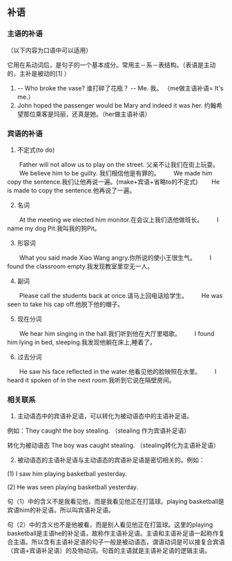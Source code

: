 ## 补语
### 主语的补语
（以下内容为口语中可以适用）

它用在系动词后，是句子的一个基本成分。常用主－系－表结构。（表语是主动的，主补是被动的[1]  ）

1. -- Who broke the vase? 谁打碎了花瓶？
-- Me. 我。 （me做主语补语= It's me.）
2. John hoped the passenger would be Mary and indeed it was her. 约翰希望那位乘客是玛丽，还真是她。（her做主语补语）

### 宾语的补语
1. 不定式(to do)

　　Father will not allow us to play on the street. 父亲不让我们在街上玩耍。
　　We believe him to be guilty. 我们相信他是有罪的。
　　We made him copy the sentence.我们让他再说一遍。(make+宾语+省略to的不定式)
　　He is made to copy the sentence.他再说了一遍。

2. 名词

　　At the meeting we elected him monitor.在会议上我们选他做班长。
　　I name my dog Pit.我叫我的狗Pit。

3. 形容词

　　What you said made Xiao Wang angry.你所说的使小王很生气。
　　I found the classroom empty.我发现教室里空无一人。

4. 副词

　　Please call the students back at once.请马上回电话给学生。
　　He was seen to take his cap off.他脱下他的帽子。

5. 现在分词

　　We hear him singing in the hall.我们听到他在大厅里唱歌。
　　I found him lying in bed, sleeping.我发现他躺在床上,睡着了。

6. 过去分词

　　He saw his face reflected in the water.他看见他的脸映照在水里。
　　I heard it spoken of in the next room.我听到它说在隔壁房间。

### 相关联系
1. 主动语态中的宾语补足语，可以转化为被动语态中的主语补足语。

例如：They caught the boy stealing. （stealing 作为宾语补足语）

转化为被动语态 The boy was caught stealing. （stealing转化为主语补足语）

2. 被动语态的主语补足语与主动语态的宾语补足语是密切相关的。例如：

(1) I saw him playing basketball yesterday.

(2) He was seen playing basketball yesterday.

句（1）中的含义不是我看见他，而是我看见他正在打篮球。playing basketball是宾语him的补足语。所以叫宾语补足语。

句（2）中的含义也不是他被看，而是别人看见他正在打篮球。这里的playing basketball是主语he的补足语，故称作主语补足语。主语和主语补足语一起称作复合主语。所以含有主语补足语的句子一般是被动语态，谓语动词是可以接复合宾语（宾语+宾语补足语）的及物动词。句首的主语就是主语补足语的逻辑主语。